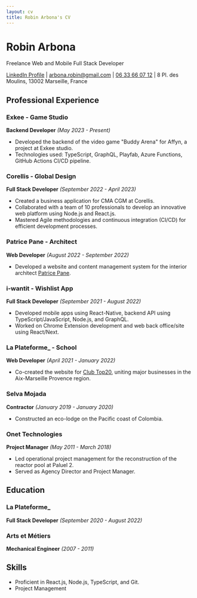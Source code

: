 ```yaml
---
layout: cv
title: Robin Arbona's CV
---
```


# Robin Arbona
Freelance Web and Mobile Full Stack Developer

<div id="webaddress">
<a href="https://www.linkedin.com/in/robin-arbona-7669761a2/">LinkedIn Profile</a>
| <a href="mailto:arbona.robin@gmail.com">arbona.robin@gmail.com</a>
| <a href="tel:+33633660712">06 33 66 07 12</a>
| 8 Pl. des Moulins, 13002 Marseille, France
</div>

## Professional Experience

### Exkee - Game Studio
**Backend Developer** *(May 2023 - Present)*
- Developed the backend of the video game "Buddy Arena" for Affyn, a project at Exkee studio.
- Technologies used: TypeScript, GraphQL, Playfab, Azure Functions, GitHub Actions CI/CD pipeline.

### Corellis - Global Design
**Full Stack Developer** *(September 2022 - April 2023)*
- Created a business application for CMA CGM at Corellis.
- Collaborated with a team of 10 professionals to develop an innovative web platform using Node.js and React.js.
- Mastered Agile methodologies and continuous integration (CI/CD) for efficient development processes.

### Patrice Pane - Architect
**Web Developer** *(August 2022 - September 2022)*
- Developed a website and content management system for the interior architect [Patrice Pane](https://www.patricepane.com/).

### i-wantit - Wishlist App
**Full Stack Developer** *(September 2021 - August 2022)*
- Developed mobile apps using React-Native, backend API using TypeScript/JavaScript, Node.js, and GraphQL.
- Worked on Chrome Extension development and web back office/site using React/Next.

### La Plateforme_ - School
**Web Developer** *(April 2021 - January 2022)*
- Co-created the website for [Club Top20](https://clubtop20.com/), uniting major businesses in the Aix-Marseille Provence region.

### Selva Mojada
**Contractor** *(January 2019 - January 2020)*
- Constructed an eco-lodge on the Pacific coast of Colombia.

### Onet Technologies
**Project Manager** *(May 2011 - March 2018)*
- Led operational project management for the reconstruction of the reactor pool at Paluel 2.
- Served as Agency Director and Project Manager.

## Education

### La Plateforme_
**Full Stack Developer** *(September 2020 - August 2022)*

### Arts et Métiers
**Mechanical Engineer** *(2007 - 2011)*

## Skills

- Proficient in React.js, Node.js, TypeScript, and Git.
- Project Management

<!-- ### Footer

Last updated: [Date] -->
